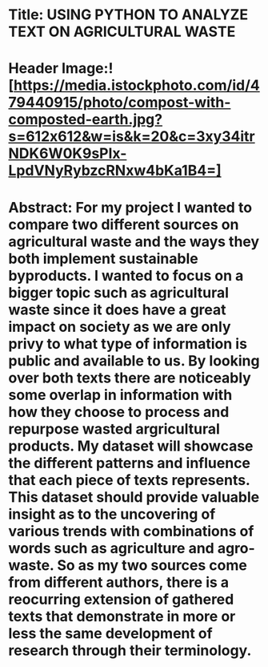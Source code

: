 # Title: USING PYTHON TO ANALYZE TEXT ON AGRICULTURAL WASTE

# Header Image:![https://media.istockphoto.com/id/479440915/photo/compost-with-composted-earth.jpg?s=612x612&w=is&k=20&c=3xy34itrNDK6W0K9sPIx-LpdVNyRybzcRNxw4bKa1B4=]


# Abstract: For my project I wanted to compare two different sources on agricultural waste and the ways they both implement sustainable byproducts. I wanted to focus on a bigger topic such as agricultural waste since it does have a great impact on society as we are only privy to what type of information is public and available to us. By looking over both texts there are noticeably some overlap in information with how they choose to process and repurpose wasted argricultural products. My dataset will showcase the different patterns and influence that each piece of texts represents. This dataset should provide valuable insight as to the uncovering of various trends with combinations of words such as agriculture and agro-waste. So as my two sources come from different authors, there is a reocurring extension of gathered texts that demonstrate in more or less the same development of research through their terminology.  




